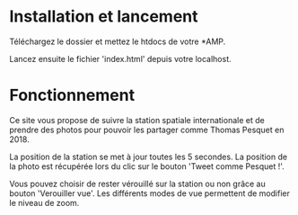 # Installation et lancement
Téléchargez le dossier et mettez le htdocs de votre *AMP.

Lancez ensuite le fichier 'index.html' depuis votre localhost.


# Fonctionnement
Ce site vous propose de suivre la station spatiale internationale et de prendre des photos pour pouvoir les partager comme Thomas Pesquet en 2018.

La position de la station se met à jour toutes les 5 secondes. La position de la photo est récupérée lors du clic sur le bouton 'Tweet comme Pesquet !'.

Vous pouvez choisir de rester vérouillé sur la station ou non grâce au bouton 'Verouiller vue'. Les différents modes de vue permettent de modifier le niveau de zoom.
